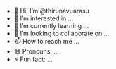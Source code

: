 - 👋 Hi, I’m @thirunavuarasu
- 👀 I’m interested in ...
- 🌱 I’m currently learning ...
- 💞️ I’m looking to collaborate on ...
- 📫 How to reach me ...
- 😄 Pronouns: ...
- ⚡ Fun fact: ...

<!---
thirunavuarasu/thirunavuarasu is a ✨ special ✨ repository because its `README.md` (this file) appears on your GitHub profile.
You can click the Preview link to take a look at your changes.
--->
